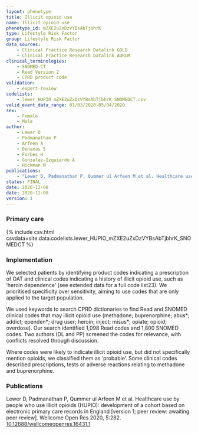 ```yaml
---
layout: phenotype
title: Illicit opioid use
name: Illicit opioid use
phenotype_id: mZXE2uZxDzVYBsAbTjbhrK
type: Lifestyle Risk Factor
group: Lifestyle Risk Factor
data_sources: 
    - Clinical Practice Research Datalink GOLD
    - Clinical Practice Research Datalink AURUM
clinical_terminologies: 
    - SNOMED-CT
    - Read Version 2
    - CPRD product code
validation: 
    - expert-review
codelists:
    - lewer_HUPIO_mZXE2uZxDzVYBsAbTjbhrK_SNOMEDCT.csv
valid_event_data_range: 01/03/2020-05/04/2020
sex: 
    - Female
    - Male
author: 
    - Lewer D
    - Padmanathan P
    - Arfeen A
    - Denaxas S
    - Forbes H
    - Gonzalez-Izquierdo A
    - Hickman M
publications: 
    - "Lewer D, Padmanathan P, Qummer ul Arfeen M et al. Healthcare use by people who use illicit opioids (HUPIO): development of a cohort based on electronic primary care records in England [version 1; peer review: awaiting peer review]. Wellcome Open Res 2020, 5:282. DOI: 10.12688/wellcomeopenres.16431.1"
status: FINAL
date: 2020-12-08
date: 2020-12-08
version: 1
---
```


### Primary care

{% include csv.html csvdata=site.data.codelists.lewer_HUPIO_mZXE2uZxDzVYBsAbTjbhrK_SNOMEDCT %}

### Implementation

We selected patients by identifying product codes indicating a prescription of OAT and clinical codes indicating a history of illicit opioid use, such as ‘heroin dependence’ (see extended data for a full code list23). We prioritised specificity over sensitivity, aiming to use codes that are only applied to the target population.

We used keywords to search CPRD dictionaries to find Read and SNOMED clinical codes that may illicit opioid use (methadone; buprenorphine; abus*; addict;  ependen*; drug user; heroin; inject; misus*; opiate; opioid; overdose). Our search identified 1,098 Read codes and 1,800 SNOMED codes. Two authors (DL and PP)
screened the codes for relevance, with conflicts resolved through discussion.

Where codes were likely to indicate illicit opioid use, but did not specifically mention opioids, we classified them as ‘probable’. Some clinical codes described prescriptions, tests or adverse reactions relating to methadone and buprenorphine. 

### Publications

Lewer D, Padmanathan P, Qummer ul Arfeen M et al. Healthcare use by people who use illicit opioids (HUPIO): development of a cohort based on electronic primary care records in England [version 1; peer review: awaiting peer review]. Wellcome Open Res 2020, 5:282. <a href="https://doi.org/10.12688/wellcomeopenres.16431.1">10.12688/wellcomeopenres.16431.1</a>
